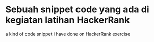 # Sebuah snippet code yang ada di kegiatan latihan HackerRank

a kind of code snippet i have done on HackerRank exercise
